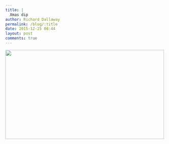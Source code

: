 ```yaml
---
title: |
  Xmas dip
author: Richard Dallaway
permalink: /blog/:title
date: 2015-12-25 08:44
layout: post
comments: true
---
```


<div><a href="http://static.skitters.dallaway.com/tp_DSC_0230.JPG"><img src="http://static.skitters.dallaway.com/tp_thumb_DSC_0230.JPG" width="500" height="281"/></a></div>


  
      
